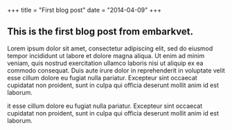+++
title = "First blog post"
date = "2014-04-09"
+++

## This is the first blog post from embarkvet.

Lorem ipsum dolor sit amet, consectetur adipiscing elit, sed do eiusmod tempor incididunt ut labore et dolore magna aliqua. Ut enim ad minim veniam, quis nostrud exercitation ullamco laboris nisi ut aliquip ex ea commodo consequat. Duis aute irure dolor in reprehenderit in voluptate velit esse cillum dolore eu fugiat nulla pariatur. Excepteur sint occaecat cupidatat non proident, sunt in culpa qui officia deserunt mollit anim id est laborum.

it esse cillum dolore eu fugiat nulla pariatur. Excepteur sint occaecat cupidatat non proident, sunt in culpa qui officia deserunt mollit anim id est laborum.
